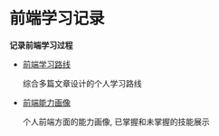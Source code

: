 <!--
 * @Author: sherlyzz
 * @Date: 2022-02-09
 * @LastEditTime: 2022-02-09
 * @LastEditors: sherlyzz
 * @Description: README.md
-->

# 前端学习记录

**记录前端学习过程**

- [前端学习路线](/学习路线.md)
    
    综合多篇文章设计的个人学习路线

- [前端能力画像](/能力画像.md)

    个人前端方面的能力画像, 已掌握和未掌握的技能展示
